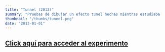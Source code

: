 ```yaml
---
title: "Tunnel (2013)"
summary: "Pruebas de dibujar un efecto tunel hechas mientras estudiaba para un final de algoritmos (convertidas a canvas)."
thumbnail: "/thumbs/tunnel.png"
date: "2013-01-01"
---
```


## [Click aquí para acceder al experimento](/inc/tunnel)